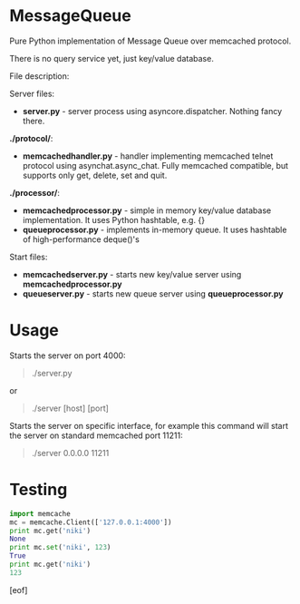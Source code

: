MessageQueue
============

Pure Python implementation of Message Queue over memcached protocol.

There is no query service yet, just key/value database.

File description:

Server files:
- **server.py** - server process using asyncore.dispatcher. Nothing fancy there.

**./protocol/**:
- **memcachedhandler.py** - handler implementing memcached telnet protocol using asynchat.async_chat. Fully memcached compatible, but supports only get, delete, set and quit.

**./processor/**:
- **memcachedprocessor.py** - simple in memory key/value database implementation. It uses Python hashtable, e.g. {}
- **queueprocessor.py** - implements in-memory queue. It uses hashtable of high-performance deque()'s

Start files:
- **memcachedserver.py** - starts new key/value server using **memcachedprocessor.py**
- **queueserver.py** - starts new queue server using **queueprocessor.py**

Usage
=====

Starts the server on port 4000:

> ./server.py

or

> ./server [host] [port]

Starts the server on specific interface, for example this command will start the server on standard memcached port 11211:

> ./server 0.0.0.0 11211

Testing
=======

```python
import memcache
mc = memcache.Client(['127.0.0.1:4000'])
print mc.get('niki')
None
print mc.set('niki', 123)
True
print mc.get('niki')
123
```
[eof]

